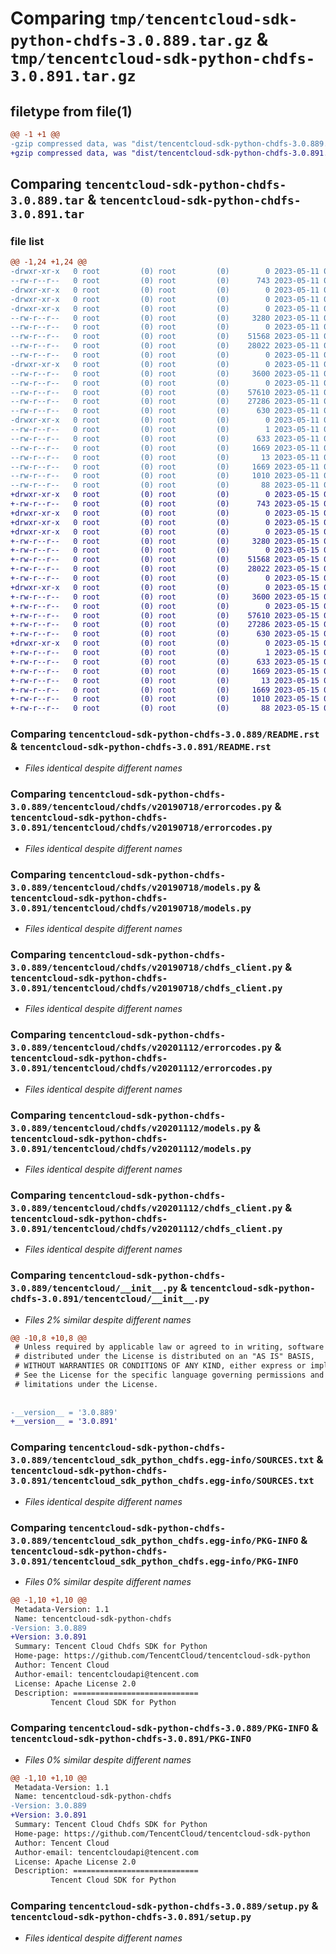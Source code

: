 # Comparing `tmp/tencentcloud-sdk-python-chdfs-3.0.889.tar.gz` & `tmp/tencentcloud-sdk-python-chdfs-3.0.891.tar.gz`

## filetype from file(1)

```diff
@@ -1 +1 @@
-gzip compressed data, was "dist/tencentcloud-sdk-python-chdfs-3.0.889.tar", last modified: Thu May 11 02:28:14 2023, max compression
+gzip compressed data, was "dist/tencentcloud-sdk-python-chdfs-3.0.891.tar", last modified: Mon May 15 02:37:47 2023, max compression
```

## Comparing `tencentcloud-sdk-python-chdfs-3.0.889.tar` & `tencentcloud-sdk-python-chdfs-3.0.891.tar`

### file list

```diff
@@ -1,24 +1,24 @@
-drwxr-xr-x   0 root         (0) root         (0)        0 2023-05-11 02:28:14.000000 tencentcloud-sdk-python-chdfs-3.0.889/
--rw-r--r--   0 root         (0) root         (0)      743 2023-05-11 02:28:13.000000 tencentcloud-sdk-python-chdfs-3.0.889/README.rst
-drwxr-xr-x   0 root         (0) root         (0)        0 2023-05-11 02:28:14.000000 tencentcloud-sdk-python-chdfs-3.0.889/tencentcloud/
-drwxr-xr-x   0 root         (0) root         (0)        0 2023-05-11 02:28:14.000000 tencentcloud-sdk-python-chdfs-3.0.889/tencentcloud/chdfs/
-drwxr-xr-x   0 root         (0) root         (0)        0 2023-05-11 02:28:14.000000 tencentcloud-sdk-python-chdfs-3.0.889/tencentcloud/chdfs/v20190718/
--rw-r--r--   0 root         (0) root         (0)     3280 2023-05-11 02:28:13.000000 tencentcloud-sdk-python-chdfs-3.0.889/tencentcloud/chdfs/v20190718/errorcodes.py
--rw-r--r--   0 root         (0) root         (0)        0 2023-05-11 02:28:13.000000 tencentcloud-sdk-python-chdfs-3.0.889/tencentcloud/chdfs/v20190718/__init__.py
--rw-r--r--   0 root         (0) root         (0)    51568 2023-05-11 02:28:13.000000 tencentcloud-sdk-python-chdfs-3.0.889/tencentcloud/chdfs/v20190718/models.py
--rw-r--r--   0 root         (0) root         (0)    28022 2023-05-11 02:28:13.000000 tencentcloud-sdk-python-chdfs-3.0.889/tencentcloud/chdfs/v20190718/chdfs_client.py
--rw-r--r--   0 root         (0) root         (0)        0 2023-05-11 02:28:13.000000 tencentcloud-sdk-python-chdfs-3.0.889/tencentcloud/chdfs/__init__.py
-drwxr-xr-x   0 root         (0) root         (0)        0 2023-05-11 02:28:14.000000 tencentcloud-sdk-python-chdfs-3.0.889/tencentcloud/chdfs/v20201112/
--rw-r--r--   0 root         (0) root         (0)     3600 2023-05-11 02:28:13.000000 tencentcloud-sdk-python-chdfs-3.0.889/tencentcloud/chdfs/v20201112/errorcodes.py
--rw-r--r--   0 root         (0) root         (0)        0 2023-05-11 02:28:13.000000 tencentcloud-sdk-python-chdfs-3.0.889/tencentcloud/chdfs/v20201112/__init__.py
--rw-r--r--   0 root         (0) root         (0)    57610 2023-05-11 02:28:13.000000 tencentcloud-sdk-python-chdfs-3.0.889/tencentcloud/chdfs/v20201112/models.py
--rw-r--r--   0 root         (0) root         (0)    27286 2023-05-11 02:28:13.000000 tencentcloud-sdk-python-chdfs-3.0.889/tencentcloud/chdfs/v20201112/chdfs_client.py
--rw-r--r--   0 root         (0) root         (0)      630 2023-05-11 02:28:13.000000 tencentcloud-sdk-python-chdfs-3.0.889/tencentcloud/__init__.py
-drwxr-xr-x   0 root         (0) root         (0)        0 2023-05-11 02:28:14.000000 tencentcloud-sdk-python-chdfs-3.0.889/tencentcloud_sdk_python_chdfs.egg-info/
--rw-r--r--   0 root         (0) root         (0)        1 2023-05-11 02:28:14.000000 tencentcloud-sdk-python-chdfs-3.0.889/tencentcloud_sdk_python_chdfs.egg-info/dependency_links.txt
--rw-r--r--   0 root         (0) root         (0)      633 2023-05-11 02:28:14.000000 tencentcloud-sdk-python-chdfs-3.0.889/tencentcloud_sdk_python_chdfs.egg-info/SOURCES.txt
--rw-r--r--   0 root         (0) root         (0)     1669 2023-05-11 02:28:14.000000 tencentcloud-sdk-python-chdfs-3.0.889/tencentcloud_sdk_python_chdfs.egg-info/PKG-INFO
--rw-r--r--   0 root         (0) root         (0)       13 2023-05-11 02:28:14.000000 tencentcloud-sdk-python-chdfs-3.0.889/tencentcloud_sdk_python_chdfs.egg-info/top_level.txt
--rw-r--r--   0 root         (0) root         (0)     1669 2023-05-11 02:28:14.000000 tencentcloud-sdk-python-chdfs-3.0.889/PKG-INFO
--rw-r--r--   0 root         (0) root         (0)     1010 2023-05-11 02:28:13.000000 tencentcloud-sdk-python-chdfs-3.0.889/setup.py
--rw-r--r--   0 root         (0) root         (0)       88 2023-05-11 02:28:14.000000 tencentcloud-sdk-python-chdfs-3.0.889/setup.cfg
+drwxr-xr-x   0 root         (0) root         (0)        0 2023-05-15 02:37:47.000000 tencentcloud-sdk-python-chdfs-3.0.891/
+-rw-r--r--   0 root         (0) root         (0)      743 2023-05-15 02:37:47.000000 tencentcloud-sdk-python-chdfs-3.0.891/README.rst
+drwxr-xr-x   0 root         (0) root         (0)        0 2023-05-15 02:37:47.000000 tencentcloud-sdk-python-chdfs-3.0.891/tencentcloud/
+drwxr-xr-x   0 root         (0) root         (0)        0 2023-05-15 02:37:47.000000 tencentcloud-sdk-python-chdfs-3.0.891/tencentcloud/chdfs/
+drwxr-xr-x   0 root         (0) root         (0)        0 2023-05-15 02:37:47.000000 tencentcloud-sdk-python-chdfs-3.0.891/tencentcloud/chdfs/v20190718/
+-rw-r--r--   0 root         (0) root         (0)     3280 2023-05-15 02:37:47.000000 tencentcloud-sdk-python-chdfs-3.0.891/tencentcloud/chdfs/v20190718/errorcodes.py
+-rw-r--r--   0 root         (0) root         (0)        0 2023-05-15 02:37:47.000000 tencentcloud-sdk-python-chdfs-3.0.891/tencentcloud/chdfs/v20190718/__init__.py
+-rw-r--r--   0 root         (0) root         (0)    51568 2023-05-15 02:37:47.000000 tencentcloud-sdk-python-chdfs-3.0.891/tencentcloud/chdfs/v20190718/models.py
+-rw-r--r--   0 root         (0) root         (0)    28022 2023-05-15 02:37:47.000000 tencentcloud-sdk-python-chdfs-3.0.891/tencentcloud/chdfs/v20190718/chdfs_client.py
+-rw-r--r--   0 root         (0) root         (0)        0 2023-05-15 02:37:47.000000 tencentcloud-sdk-python-chdfs-3.0.891/tencentcloud/chdfs/__init__.py
+drwxr-xr-x   0 root         (0) root         (0)        0 2023-05-15 02:37:47.000000 tencentcloud-sdk-python-chdfs-3.0.891/tencentcloud/chdfs/v20201112/
+-rw-r--r--   0 root         (0) root         (0)     3600 2023-05-15 02:37:47.000000 tencentcloud-sdk-python-chdfs-3.0.891/tencentcloud/chdfs/v20201112/errorcodes.py
+-rw-r--r--   0 root         (0) root         (0)        0 2023-05-15 02:37:47.000000 tencentcloud-sdk-python-chdfs-3.0.891/tencentcloud/chdfs/v20201112/__init__.py
+-rw-r--r--   0 root         (0) root         (0)    57610 2023-05-15 02:37:47.000000 tencentcloud-sdk-python-chdfs-3.0.891/tencentcloud/chdfs/v20201112/models.py
+-rw-r--r--   0 root         (0) root         (0)    27286 2023-05-15 02:37:47.000000 tencentcloud-sdk-python-chdfs-3.0.891/tencentcloud/chdfs/v20201112/chdfs_client.py
+-rw-r--r--   0 root         (0) root         (0)      630 2023-05-15 02:37:47.000000 tencentcloud-sdk-python-chdfs-3.0.891/tencentcloud/__init__.py
+drwxr-xr-x   0 root         (0) root         (0)        0 2023-05-15 02:37:47.000000 tencentcloud-sdk-python-chdfs-3.0.891/tencentcloud_sdk_python_chdfs.egg-info/
+-rw-r--r--   0 root         (0) root         (0)        1 2023-05-15 02:37:47.000000 tencentcloud-sdk-python-chdfs-3.0.891/tencentcloud_sdk_python_chdfs.egg-info/dependency_links.txt
+-rw-r--r--   0 root         (0) root         (0)      633 2023-05-15 02:37:47.000000 tencentcloud-sdk-python-chdfs-3.0.891/tencentcloud_sdk_python_chdfs.egg-info/SOURCES.txt
+-rw-r--r--   0 root         (0) root         (0)     1669 2023-05-15 02:37:47.000000 tencentcloud-sdk-python-chdfs-3.0.891/tencentcloud_sdk_python_chdfs.egg-info/PKG-INFO
+-rw-r--r--   0 root         (0) root         (0)       13 2023-05-15 02:37:47.000000 tencentcloud-sdk-python-chdfs-3.0.891/tencentcloud_sdk_python_chdfs.egg-info/top_level.txt
+-rw-r--r--   0 root         (0) root         (0)     1669 2023-05-15 02:37:47.000000 tencentcloud-sdk-python-chdfs-3.0.891/PKG-INFO
+-rw-r--r--   0 root         (0) root         (0)     1010 2023-05-15 02:37:47.000000 tencentcloud-sdk-python-chdfs-3.0.891/setup.py
+-rw-r--r--   0 root         (0) root         (0)       88 2023-05-15 02:37:47.000000 tencentcloud-sdk-python-chdfs-3.0.891/setup.cfg
```

### Comparing `tencentcloud-sdk-python-chdfs-3.0.889/README.rst` & `tencentcloud-sdk-python-chdfs-3.0.891/README.rst`

 * *Files identical despite different names*

### Comparing `tencentcloud-sdk-python-chdfs-3.0.889/tencentcloud/chdfs/v20190718/errorcodes.py` & `tencentcloud-sdk-python-chdfs-3.0.891/tencentcloud/chdfs/v20190718/errorcodes.py`

 * *Files identical despite different names*

### Comparing `tencentcloud-sdk-python-chdfs-3.0.889/tencentcloud/chdfs/v20190718/models.py` & `tencentcloud-sdk-python-chdfs-3.0.891/tencentcloud/chdfs/v20190718/models.py`

 * *Files identical despite different names*

### Comparing `tencentcloud-sdk-python-chdfs-3.0.889/tencentcloud/chdfs/v20190718/chdfs_client.py` & `tencentcloud-sdk-python-chdfs-3.0.891/tencentcloud/chdfs/v20190718/chdfs_client.py`

 * *Files identical despite different names*

### Comparing `tencentcloud-sdk-python-chdfs-3.0.889/tencentcloud/chdfs/v20201112/errorcodes.py` & `tencentcloud-sdk-python-chdfs-3.0.891/tencentcloud/chdfs/v20201112/errorcodes.py`

 * *Files identical despite different names*

### Comparing `tencentcloud-sdk-python-chdfs-3.0.889/tencentcloud/chdfs/v20201112/models.py` & `tencentcloud-sdk-python-chdfs-3.0.891/tencentcloud/chdfs/v20201112/models.py`

 * *Files identical despite different names*

### Comparing `tencentcloud-sdk-python-chdfs-3.0.889/tencentcloud/chdfs/v20201112/chdfs_client.py` & `tencentcloud-sdk-python-chdfs-3.0.891/tencentcloud/chdfs/v20201112/chdfs_client.py`

 * *Files identical despite different names*

### Comparing `tencentcloud-sdk-python-chdfs-3.0.889/tencentcloud/__init__.py` & `tencentcloud-sdk-python-chdfs-3.0.891/tencentcloud/__init__.py`

 * *Files 2% similar despite different names*

```diff
@@ -10,8 +10,8 @@
 # Unless required by applicable law or agreed to in writing, software
 # distributed under the License is distributed on an "AS IS" BASIS,
 # WITHOUT WARRANTIES OR CONDITIONS OF ANY KIND, either express or implied.
 # See the License for the specific language governing permissions and
 # limitations under the License.
 
 
-__version__ = '3.0.889'
+__version__ = '3.0.891'
```

### Comparing `tencentcloud-sdk-python-chdfs-3.0.889/tencentcloud_sdk_python_chdfs.egg-info/SOURCES.txt` & `tencentcloud-sdk-python-chdfs-3.0.891/tencentcloud_sdk_python_chdfs.egg-info/SOURCES.txt`

 * *Files identical despite different names*

### Comparing `tencentcloud-sdk-python-chdfs-3.0.889/tencentcloud_sdk_python_chdfs.egg-info/PKG-INFO` & `tencentcloud-sdk-python-chdfs-3.0.891/tencentcloud_sdk_python_chdfs.egg-info/PKG-INFO`

 * *Files 0% similar despite different names*

```diff
@@ -1,10 +1,10 @@
 Metadata-Version: 1.1
 Name: tencentcloud-sdk-python-chdfs
-Version: 3.0.889
+Version: 3.0.891
 Summary: Tencent Cloud Chdfs SDK for Python
 Home-page: https://github.com/TencentCloud/tencentcloud-sdk-python
 Author: Tencent Cloud
 Author-email: tencentcloudapi@tencent.com
 License: Apache License 2.0
 Description: ============================
         Tencent Cloud SDK for Python
```

### Comparing `tencentcloud-sdk-python-chdfs-3.0.889/PKG-INFO` & `tencentcloud-sdk-python-chdfs-3.0.891/PKG-INFO`

 * *Files 0% similar despite different names*

```diff
@@ -1,10 +1,10 @@
 Metadata-Version: 1.1
 Name: tencentcloud-sdk-python-chdfs
-Version: 3.0.889
+Version: 3.0.891
 Summary: Tencent Cloud Chdfs SDK for Python
 Home-page: https://github.com/TencentCloud/tencentcloud-sdk-python
 Author: Tencent Cloud
 Author-email: tencentcloudapi@tencent.com
 License: Apache License 2.0
 Description: ============================
         Tencent Cloud SDK for Python
```

### Comparing `tencentcloud-sdk-python-chdfs-3.0.889/setup.py` & `tencentcloud-sdk-python-chdfs-3.0.891/setup.py`

 * *Files identical despite different names*

